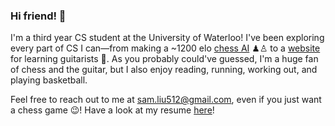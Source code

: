### Hi friend! 👋

I'm a third year CS student at the University of Waterloo! I've been exploring every part of CS I can—from making a ~1200 elo <a href="https://github.com/samliu21/chess-ai">chess AI</a> ♟♙ to a <a href="https://github.com/samliu21/lyrics-chords">website</a> for learning guitarists 🎸. As you probably could've guessed, I'm a huge fan of chess and the guitar, but I also enjoy reading, running, working out, and playing basketball.

Feel free to reach out to me at sam.liu512@gmail.com, even if you just want a chess game 😉! Have a look at my resume <a href="https://github.com/samliu22/storage/blob/master/resume.pdf">here</a>!
